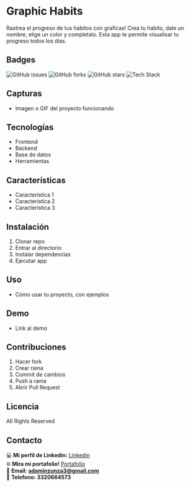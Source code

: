 # Graphic Habits
Rastrea el progreso de tus habitos con graficas! Crea tu habito, dale un nombre, elige un color y completalo.
Esta app te permite visualisar tu progreso todos los dias.

## Badges
![GitHub issues](https://img.shields.io/github/issues/Cuandoyolabi/GraphicHabits)
![GitHub forks](https://img.shields.io/github/forks/Cuandoyolabi/GraphicHabits)
![GitHub stars](https://img.shields.io/github/stars/Cuandoyolabi/GraphicHabits)
![Tech Stack](https://img.shields.io/badge/Tech-HTML%2FCSS%2FJS-blue)


## Capturas
- Imagen o GIF del proyecto funcionando

## Tecnologías
- Frontend
- Backend
- Base de datos
- Herramientas

## Características
- Característica 1
- Característica 2
- Característica 3

## Instalación
1. Clonar repo
2. Entrar al directorio
3. Instalar dependencias
4. Ejecutar app

## Uso
- Cómo usar tu proyecto, con ejemplos

## Demo
- Link al demo

## Contribuciones
1. Hacer fork
2. Crear rama
3. Commit de cambios
4. Push a rama
5. Abrir Pull Request

## Licencia
All Rights Reserved

## Contacto
💻 **Mi perfil de Linkedin:** [Linkedin](https://www.linkedin.com/in/adam-samuel-inzunza-ramirez/)  
🌐 **Mira mi portafolio!** [Portafolio](https://cuandoyolabi.github.io/PortafolioFrontend/)  
📩 **Email: [adaminzunza3@gmail.com](mailto:adaminzunza3@gmail.com)** ​  
📱 **Telefono: 3320664573**
